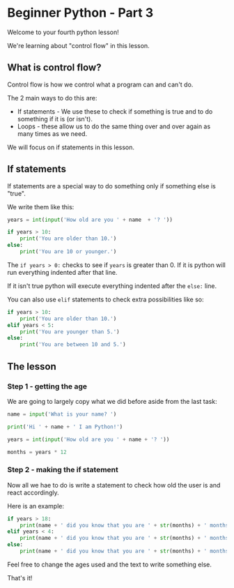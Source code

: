 # Beginner Python - Part 3

Welcome to your fourth python lesson!

We're learning about "control flow" in this lesson.

## What is control flow?

Control flow is how we control what a program can and can't do.

The 2 main ways to do this are:

- If statements - We use these to check if something is true 
  and to do something if it is (or isn't).
- Loops - these allow us to do the same thing over and over again
  as many times as we need.

We will focus on if statements in this lesson.

## If statements

If statements are a special way to do something only if something 
else is "true".

We write them like this:

```python
years = int(input('How old are you ' + name  + '? '))

if years > 10:
    print('You are older than 10.')
else:
    print('You are 10 or younger.')
```

The `if years > 0:` checks to see if `years` is greater than 0. If it is 
python will run everything indented after that line.

If it isn't true python will execute everything indented after the
`else:` line.

You can also use `elif` statements to check extra possibilities like so:

```python
if years > 10:
    print('You are older than 10.')
elif years < 5:
    print('You are younger than 5.')
else:
    print('You are between 10 and 5.')
```

## The lesson

### Step 1 - getting the age

We are going to largely copy what we did before aside from the last
task:

```python
name = input('What is your name? ')

print('Hi ' + name + ' I am Python!')

years = int(input('How old are you ' + name + '? '))

months = years * 12
```

### Step 2 - making the if statement

Now all we hae to do is write a statement to check how old
the user is and react accordingly.

Here is an example:

```python
if years > 18:
    print(name + ' did you know that you are ' + str(months) + ' months old? That is pretty old!')
elif years < 4:
    print(name + ' did you know that you are ' + str(months) + ' months old? That makes you a baby!')
else:
    print(name + ' did you know that you are ' + str(months) + ' months old?')
```

Feel free to change the ages used and the text to write something else.

That's it!